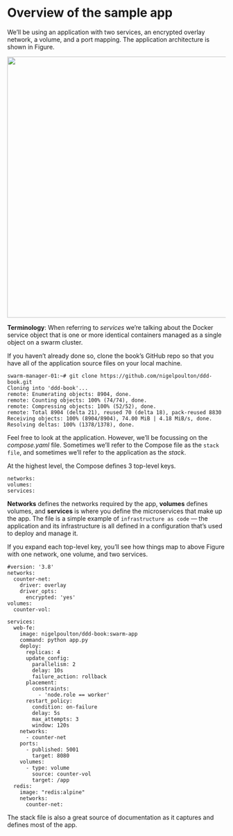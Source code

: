 # Overview of the sample app

We’ll be using an application with two services, an encrypted overlay network, a volume, and a port mapping. The application architecture is shown in Figure.

<p align="center">
  <img src="https://github.com/rezaharasani/deploying-apps-with-docker-stacks/assets/73277136/e596743c-ec8f-4752-8ce2-50ebf62e270e" width="600"/>
</p>

**Terminology**: When referring to *services* we’re talking about the Docker service object that is one or more identical containers managed as a single object on a swarm cluster.

If you haven’t already done so, clone the book’s GitHub repo so that you have all of the application source files on your local machine.
```
swarm-manager-01:~# git clone https://github.com/nigelpoulton/ddd-book.git
Cloning into 'ddd-book'...
remote: Enumerating objects: 8904, done.
remote: Counting objects: 100% (74/74), done.
remote: Compressing objects: 100% (52/52), done.
remote: Total 8904 (delta 21), reused 70 (delta 18), pack-reused 8830
Receiving objects: 100% (8904/8904), 74.00 MiB | 4.18 MiB/s, done.
Resolving deltas: 100% (1378/1378), done.
```

Feel free to look at the application. However, we’ll be focussing on the *compose.yaml*
file. Sometimes we’ll refer to the Compose file as the `stack file`, and sometimes we’ll refer
to the application as the *stack*.

At the highest level, the Compose defines 3 top-level keys.
```
networks:
volumes:
services:
```

**Networks** defines the networks required by the app, **volumes** defines volumes, and
**services** is where you define the microservices that make up the app. The file is a simple
example of `infrastructure as code` — the application and its infrastructure is all defined in
a configuration that’s used to deploy and manage it.

If you expand each top-level key, you’ll see how things map to above Figure with one network, one volume, and two services.  
```
#version: '3.8'
networks:
  counter-net:
    driver: overlay
    driver_opts:
      encrypted: 'yes'
volumes:
  counter-vol:

services:
  web-fe:
    image: nigelpoulton/ddd-book:swarm-app
    command: python app.py
    deploy:
      replicas: 4
      update_config:
        parallelism: 2
        delay: 10s
        failure_action: rollback
      placement:
        constraints:
          - 'node.role == worker'
      restart_policy:
        condition: on-failure
        delay: 5s
        max_attempts: 3
        window: 120s
    networks:
      - counter-net
    ports:
      - published: 5001
        target: 8080
    volumes:
      - type: volume
        source: counter-vol
        target: /app
  redis:
    image: "redis:alpine"
    networks:
      counter-net:
```

The stack file is also a great source of documentation as it captures and defines most of the app.

